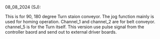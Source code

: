 08_08_2024 (SJ):

This is for 90, 180 degree Turn staion conveyor. The jog function mainly is used for homing operation.
Channel_1 and channel_2 are for belt conveyor. channel_5 is for the Turn itself.
This version use pulse signal from the controller baord and send out to external driver boards.
